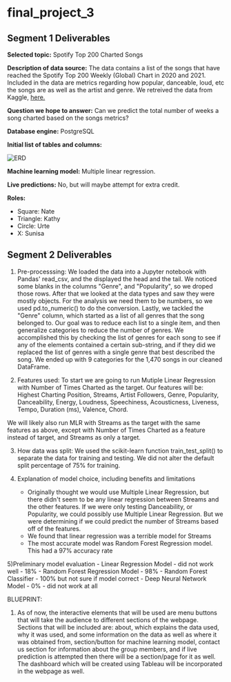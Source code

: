 # final_project_3

## Segment 1 Deliverables
**Selected topic:** Spotify Top 200 Charted Songs

**Description of data source:** The data contains a list of the songs that have reached the Spotify Top 200 Weekly (Global) Chart in 2020 and 2021. Included in the data are metrics regarding how popular, danceable, loud, etc the songs are as well as the artist and genre. We retreived the data from Kaggle, [here.](https://www.kaggle.com/sashankpillai/spotify-top-200-charts-20202021)

**Question we hope to answer:** Can we predict the total number of weeks a song charted based on the songs metrics?

**Database engine:** PostgreSQL

**Initial list of tables and columns:** 

![ERD](https://user-images.githubusercontent.com/86527135/141697695-b8f34735-16cf-45ce-84f9-775b792850ca.PNG)

**Machine learning model:** Multiple linear regression.

**Live predictions:** No, but will maybe attempt for extra credit.

**Roles:**
- Square: Nate
- Triangle: Kathy
- Circle: Urte
- X: Sunisa



## Segment 2 Deliverables
1) Pre-processsing: We loaded the data into a Jupyter notebook with Pandas' read_csv, and the displayed the head and the tail. We noticed some blanks in the columns "Genre", and "Popularity", so we droped those rows. After that we looked at the data types and saw they were mostly objects. For the analysis we need them to be numbers, so we used pd.to_numeric() to do the conversion. Lastly, we tackled the "Genre" column, which started as a list of all genres that the song belonged to. Our goal was to reduce each list to a single item, and then generalize categories to reduce the number of genres. We accomplished this by checking the list of genres for each song to see if any of the elements contained a certain sub-string, and if they did we replaced the list of genres with a single genre that best described the song. We ended up with 9 categories for the 1,470 songs in our cleaned DataFrame.


2) Features used: To start we are going to run Mutiple Linear Regression with Number of Times Charted as the target. Our features will be: Highest Charting Position, Streams, Artist Followers, Genre, Popularity, Danceability, Energy, Loudness, Speechiness, Acousticness, Liveness, Tempo, Duration (ms), Valence, Chord.

We will likely also run MLR with Streams as the target with the same features as above, except with Number of Times Charted as a feature instead of target, and Streams as only a target.


3) How data was split: We used the scikit-learn function train_test_split() to separate the data for training and testing. We did not alter the default split percentage of 75% for training.


4) Explanation of model choice, including benefits and limitations
    - Originally thought we would use Multiple Linear Regression, but there didn't seem to be any linear regression between Streams and the other features.  If we were only testing Danceability, or Popularity, we could possibly use Multiple Linear Regression.  But we were determining if we could predict the number of Streams based off of the features.
    - We found that linear regression was a terrible model for Streams
    - The most accurate model was Random Forest Regression model.  This had a 97% accuracy rate


5)Preliminary model evaluation
    - Linear Regression Model - did not work well - 18%
    - Random Forest Regression Model - 98%
    - Random Forest Classifier - 100% but not sure if model correct
    - Deep Neural Network Model - 0% - did not work at all


BLUEPRINT:

1. As of now, the interactive elements that will be used are menu buttons that will take the audience to different sections of the webpage. Sections that will be included are: about, which explains the data used, why it was used, and some information on the data as well as where it was obtained from, section/button for machine learning model, contact us section for information about the group members, and if live prediction is attempted then there will be a section/page for it as well. The dashboard which will be created using Tableau will be incorporated in the webpage as well.
